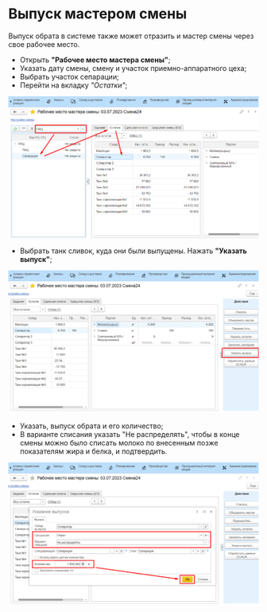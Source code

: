 # Выпуск мастером смены

Выпуск обрата в системе также может отразить и мастер смены через свое
рабочее место.

-   Открыть **"Рабочее место мастера смены"**;
-   Указать дату смены, смену и участок приемно-аппаратного цеха;
-   Выбрать участок сепарации; 
-   Перейти на вкладку *"Остатки"*;

![](ByShiftWizard.assets/1.png)

-   Выбрать танк сливок, куда они были выпущены. Нажать **"Указать выпуск"**;

![](ByShiftWizard.assets/2.png)

-   Указать, выпуск обрата и его количество;
-   В варианте списания указать "Не распределять", чтобы в конце смены
    можно было списать молоко по внесенным позже показателям жира и
    белка, и подтвердить.

![](ByShiftWizard.assets/3.png)